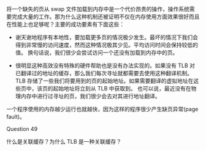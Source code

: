 将一个缺失的页从 swap 文件加载到内存中是一个代价昂贵的操作，操作系统需要完成大量的工作。那为什么这种机制还被证明不仅在内存使用方面效果很好而且在性能上也足够呢？主要的成功要素有下面这些：

* 谢天谢地程序有本地性，要加载更多页的情况极少发生。最坏的情况下我们会得到非常慢的访问速度，然而这种情况极其少见。平均访问时间会保持较低的值。
  换句话说，我们很少会尝试访问一个还没有加载到内存中的页。

* 很明显这种高效没有特殊的硬件帮助也是没有办法实现的。如果没有 TLB 对已翻译过的地址的缓存，那么我们每次寻址就都需要去使用这种翻译机制。TLB 存储了一些我们将要用到的页的起始地址。如果需要翻译的虚拟地址在这些页中，该页的起始地址将立刻从 TLB 中获取到。
  也可以说，最近没有在物理内存中进行过寻址的页，我们很少会去对其进行地址翻译。

一个程序使用的内存越少运行也就越快，因为这样的程序很少产生缺页异常\(page fault\)。

Question 49

什么是关联缓存？为什么 TLB 是一种关联缓存？


